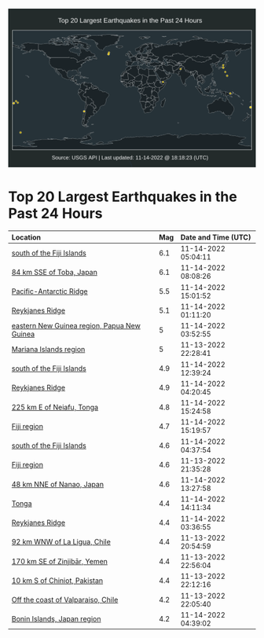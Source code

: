 ![Map](./map.png)

# Top 20 Largest Earthquakes in the Past 24 Hours

| Location | Mag | Date and Time (UTC) |
|:---|:---|:---|
| [south of the Fiji Islands](https://earthquake.usgs.gov/earthquakes/eventpage/us7000ipkb) | 6.1 | 11-14-2022 05:04:11 |
| [84 km SSE of Toba, Japan](https://earthquake.usgs.gov/earthquakes/eventpage/us7000ipkm) | 6.1 | 11-14-2022 08:08:26 |
| [Pacific-Antarctic Ridge](https://earthquake.usgs.gov/earthquakes/eventpage/us7000ipm8) | 5.5 | 11-14-2022 15:01:52 |
| [Reykjanes Ridge](https://earthquake.usgs.gov/earthquakes/eventpage/us7000ipjf) | 5.1 | 11-14-2022 01:11:20 |
| [eastern New Guinea region, Papua New Guinea](https://earthquake.usgs.gov/earthquakes/eventpage/us7000ipjy) | 5 | 11-14-2022 03:52:55 |
| [Mariana Islands region](https://earthquake.usgs.gov/earthquakes/eventpage/us7000ipip) | 5 | 11-13-2022 22:28:41 |
| [south of the Fiji Islands](https://earthquake.usgs.gov/earthquakes/eventpage/us7000ipln) | 4.9 | 11-14-2022 12:39:24 |
| [Reykjanes Ridge](https://earthquake.usgs.gov/earthquakes/eventpage/us7000ipk4) | 4.9 | 11-14-2022 04:20:45 |
| [225 km E of Neiafu, Tonga](https://earthquake.usgs.gov/earthquakes/eventpage/us7000ipmc) | 4.8 | 11-14-2022 15:24:58 |
| [Fiji region](https://earthquake.usgs.gov/earthquakes/eventpage/us7000ipma) | 4.7 | 11-14-2022 15:19:57 |
| [south of the Fiji Islands](https://earthquake.usgs.gov/earthquakes/eventpage/us7000ipk8) | 4.6 | 11-14-2022 04:37:54 |
| [Fiji region](https://earthquake.usgs.gov/earthquakes/eventpage/us7000ipif) | 4.6 | 11-13-2022 21:35:28 |
| [48 km NNE of Nanao, Japan](https://earthquake.usgs.gov/earthquakes/eventpage/us7000iplv) | 4.6 | 11-14-2022 13:27:58 |
| [Tonga](https://earthquake.usgs.gov/earthquakes/eventpage/us7000iply) | 4.4 | 11-14-2022 14:11:34 |
| [Reykjanes Ridge](https://earthquake.usgs.gov/earthquakes/eventpage/us7000ipjz) | 4.4 | 11-14-2022 03:36:55 |
| [92 km WNW of La Ligua, Chile](https://earthquake.usgs.gov/earthquakes/eventpage/us7000ipi8) | 4.4 | 11-13-2022 20:54:59 |
| [170 km SE of Zinjibār, Yemen](https://earthquake.usgs.gov/earthquakes/eventpage/us7000ipiv) | 4.4 | 11-13-2022 22:56:04 |
| [10 km S of Chiniot, Pakistan](https://earthquake.usgs.gov/earthquakes/eventpage/us7000ipim) | 4.4 | 11-13-2022 22:12:16 |
| [Off the coast of Valparaiso, Chile](https://earthquake.usgs.gov/earthquakes/eventpage/us7000ipii) | 4.2 | 11-13-2022 22:05:40 |
| [Bonin Islands, Japan region](https://earthquake.usgs.gov/earthquakes/eventpage/us7000ipkc) | 4.2 | 11-14-2022 04:39:02 |

